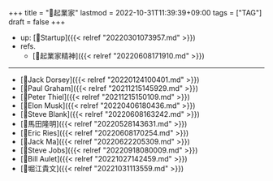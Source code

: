 +++
title = "🔖起業家"
lastmod = 2022-10-31T11:39:39+09:00
tags = ["TAG"]
draft = false
+++

-   up: [📂Startup]({{< relref "20220301073957.md" >}})
-   refs.
    -   [🔖起業家精神]({{< relref "20220608171910.md" >}})

---

-   [👨Jack Dorsey]({{< relref "20220124100401.md" >}})
-   [👨Paul Graham]({{< relref "20211215145929.md" >}})
-   [👨Peter Thiel]({{< relref "20211215150109.md" >}})
-   [👨Elon Musk]({{< relref "20220406180436.md" >}})
-   [👨Steve Blank]({{< relref "20220608163242.md" >}})
-   [👨馬田隆明]({{< relref "20220528143631.md" >}})
-   [👨Eric Ries]({{< relref "20220608170254.md" >}})
-   [👨Jack Ma]({{< relref "20220622205309.md" >}})
-   [👨Steve Jobs]({{< relref "20220918080009.md" >}})
-   [👨Bill Aulet]({{< relref "20221027142459.md" >}})
-   [👨堀江貴文]({{< relref "20221031113559.md" >}})

